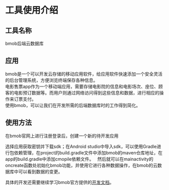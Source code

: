 # 工具使用介绍

 ## 工具名称
bmob后端云数据库

 ## 应用
bmob是一个可以开发云存储的移动应用软件，给应用软件快速添加一个安全灵活的后台管理系统，方便浏览终端保存各种信息。  
电影售票app作为一个移动端应用，需要存储电影院的信息和电影场次、座位、顾客的电影预订数据等。而用户则通过网络访问得到这些信息和数据，进行相应的操作来订票支付。  
使用bmob，可以让我们在开发所需的后端数据库时的工作得到简化。

 ## 使用方法
在bmob官网上进行注册登录后，创建一个新的待开发应用  
[](http://doc.bmob.cn/data/android/image/rumen_chuangjian.png)

选择应用获取密钥并下载sdk；在Android studio中导入sdk，可以使用Gradle进行包依赖管理，在project的build.gradle文件中添加bmob的maven仓库地址，在app的build.gradle中添加cmopile依赖文件。  
然后就可以在mainactivity的oncreate函数处初始化bmob功能，并使用它进行各种数据操作，在bmob的云数据库中可以看到数据的变更。

具体的开发还需要继续学习bmob官方提供的[开发文档](http://doc.bmob.cn/data/android/develop_doc/)。
